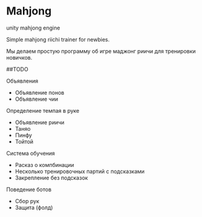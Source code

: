 # Mahjong
unity mahjong engine

Simple mahjong riichi trainer for newbies.

Мы делаем простую программу об игре маджонг риичи для тренировки новичков.

##TODO

Объявления
* Объявление понов
* Объявление чии

Определение темпая в руке
* Объявление риичи
* Таняо
* Пинфу
* Тойтой

Система обучения
* Расказ о компбинации
* Несколько тренировочных партий с подсказками
* Закрепление без подсказок

Поведение ботов
* Сбор рук
* Защита (фолд)


